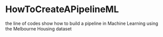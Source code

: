 # HowToCreateAPipelineML
the line of codes show how to build a pipeline in Machine Learning using the Melbourne Housing dataset
